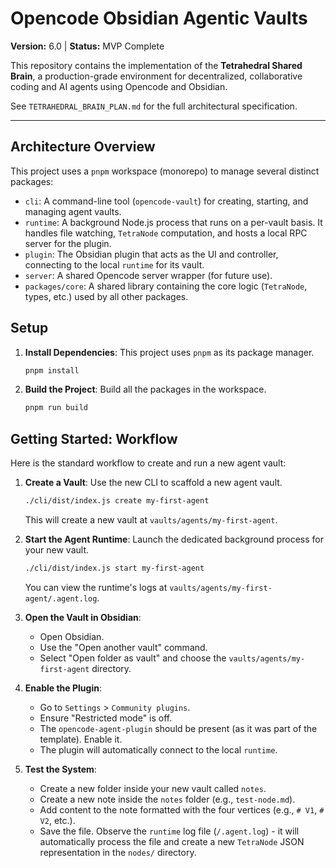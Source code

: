 # Opencode Obsidian Agentic Vaults

**Version:** 6.0 | **Status:** MVP Complete

This repository contains the implementation of the **Tetrahedral Shared Brain**, a production-grade environment for decentralized, collaborative coding and AI agents using Opencode and Obsidian.

See `TETRAHEDRAL_BRAIN_PLAN.md` for the full architectural specification.

---

## Architecture Overview

This project uses a `pnpm` workspace (monorepo) to manage several distinct packages:

-   `cli`: A command-line tool (`opencode-vault`) for creating, starting, and managing agent vaults.
-   `runtime`: A background Node.js process that runs on a per-vault basis. It handles file watching, `TetraNode` computation, and hosts a local RPC server for the plugin.
-   `plugin`: The Obsidian plugin that acts as the UI and controller, connecting to the local `runtime` for its vault.
-   `server`: A shared Opencode server wrapper (for future use).
-   `packages/core`: A shared library containing the core logic (`TetraNode`, types, etc.) used by all other packages.

## Setup

1.  **Install Dependencies**: This project uses `pnpm` as its package manager.
    ```bash
    pnpm install
    ```

2.  **Build the Project**: Build all the packages in the workspace.
    ```bash
    pnpm run build
    ```

## Getting Started: Workflow

Here is the standard workflow to create and run a new agent vault:

1.  **Create a Vault**: Use the new CLI to scaffold a new agent vault.
    ```bash
    ./cli/dist/index.js create my-first-agent
    ```
    This will create a new vault at `vaults/agents/my-first-agent`.

2.  **Start the Agent Runtime**: Launch the dedicated background process for your new vault.
    ```bash
    ./cli/dist/index.js start my-first-agent
    ```
    You can view the runtime's logs at `vaults/agents/my-first-agent/.agent.log`.

3.  **Open the Vault in Obsidian**: 
    -   Open Obsidian.
    -   Use the "Open another vault" command.
    -   Select "Open folder as vault" and choose the `vaults/agents/my-first-agent` directory.

4.  **Enable the Plugin**: 
    -   Go to `Settings` > `Community plugins`.
    -   Ensure "Restricted mode" is off.
    -   The `opencode-agent-plugin` should be present (as it was part of the template). Enable it.
    -   The plugin will automatically connect to the local `runtime`.

5.  **Test the System**: 
    -   Create a new folder inside your new vault called `notes`.
    -   Create a new note inside the `notes` folder (e.g., `test-node.md`).
    -   Add content to the note formatted with the four vertices (e.g., `# V1`, `# V2`, etc.).
    -   Save the file. Observe the `runtime` log file (`/.agent.log`) - it will automatically process the file and create a new `TetraNode` JSON representation in the `nodes/` directory.